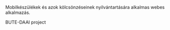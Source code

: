 Mobilkészülékek és azok kölcsönzéseinek nyilvántartására alkalmas webes alkalmazás.

BUTE-DAAI project
